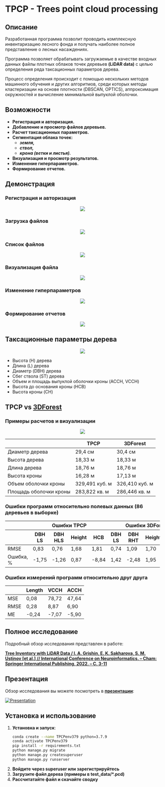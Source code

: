 # TPCP - Trees point cloud processing

## Описание
Разработанная программа позволит проводить комплексную инвентаризацию лесного фонда и получать наиболее полное 
представление о лесных насаждениях. 

Программа позволяет обрабатывать загружаемые в качестве входных данных файлы 
плотных облаков точек деревьев **(LiDAR data)** с целью определения ряда таксационных параметров дерева. 

Процесс определения происходит с помощью нескольких методов машинного обучения и других алгоритмов, среди которых методы кластеризации на основе 
плотности (DBSCAN, OPTICS), аппроксимация окружностей и вычисление минимальной выпуклой оболочки.

## Возможности
- **Регистрация и авторизация.**
- **Добавление и просмотр файлов деревьев.**
- **Расчет таксационных параметров.**
- **Сегментация облака точек:**
  - **_земля,_**
  - **_ствол,_**
  - **_крона (ветки и листья)._**
- **Визуализация и просмотр результатов.**
- **Изменение гиперпараметров.**
- **Формирование отчетов.**


## Демонстрация
### Регистрация и авторизация
<p align="center">
  <img src="about\reg.png">
</p>

### Загрузка файлов
<p align="center">
  <img src="about\upload.png">
</p>

### Список файлов
<p align="center">
  <img src="about\list.png">
</p>

### Визуализация файла
<p align="center">
  <img src="about\rotate.gif">
</p>

### Изменение гиперпараметров
<p align="center">
  <img src="about\hyperparam.png">
</p>

### Формирование отчетов
<p align="center">
  <img src="about\report.png">
</p>

## Таксационные параметры дерева

<p align="center">
  <img src="about\taxparam.png">
</p>

- Высота (H) дерева 
- Длина (L) дерева 
- Диаметр (DBH) дерева 
- Сбег ствола (ST) дерева 
- Объем и площадь выпуклой оболочки кроны (ACCH, VCCH) 
- Высота до основания кроны (HCB) 
- Высота кроны (CH)

##  TPCP vs  [3DForest](https://www.3dforest.eu/)

### Примеры расчетов и визуализации

<p align="center">
  <img src="about\comparing.png">
</p>

|                  | TPCP | 3DForest     |
|------------------|------|--------------|
| Диаметр дерева   | 29,4 см | 30,4 см      |
| Высота дерева    | 18,33 м | 18,33 м      |
| Длина дерева     | 18,76 м | 18,76 м      |
| Высота кроны     | 16,28 м | 17,13 м      |
| Объем оболочки кроны | 329,491 куб. м | 326,410 куб. м |
| Площадь оболочки кроны | 283,822 кв. м | 286,446 кв. м |


### Ошибки программ относительно полевых данных (86 деревьев в выборке)
<table>
  <thead>
    <tr>
      <th></th>
      <th colspan="4">Ошибки TPCP</th>
      <th colspan="4">Ошибки 3DForest</th>
    </tr>
    <tr>
      <th></th>
      <th>DBH LS</th>
      <th>DBH HLS</th>
      <th>Height</th>
      <th>HCB</th>
      <th>DBH LS</th>
      <th>DBH RHT</th>
      <th>Height</th>
      <th>HCB</th>
    </tr>
  </thead>
  <tbody>
    <tr>
      <td>RMSE</td>
      <td>0,83</td>
      <td>0,76</td>
      <td>1,68</td>
      <td>1,81</td>
      <td>0,74</td>
      <td>1,09</td>
      <td>1,70</td>
      <td>2,06</td>
    </tr>
    <tr>
      <td>Ошибка, %</td>
      <td>-1,75</td>
      <td>-1,26</td>
      <td>0,87</td>
      <td>-8,84</td>
      <td>1,42</td>
      <td>-2,48</td>
      <td>1,95</td>
      <td>-11,44</td>
    </tr>
  </tbody>
</table>

### Ошибки измерений программ относительно друг друга

|    | Length | VCCH | ACCH  |
|----|--------|---------------|-------|
| MSE | 0,08   | 78,72         | 47,64 |
| RMSE | 0,28   | 8,87          | 6,90  |
| ME | -0,24  | -7,07         | -5,90 |

## Полное исследование
Подробный обзор исследования представлен в работе:

**[Tree Inventory with LiDAR Data / I. A. Grishin, E. K. Sakharova, S. M. Ustinov [et al.] // International Conference on Neuroinformatics. – Cham: Springer International Publishing, 2022. – С. 3-11](https://link.springer.com/chapter/10.1007/978-3-031-19032-2_1)**


## Презентация
Обзор исследования вы можете посмотреть в **[презентации](about/Presentation.pdf)**:

[![Presentation](about/pres.png)](about/Presentation.pdf)

## Установка и использование

1. **Установка и запуск**:
    ```bash
    conda create --name TPCPenv379 python=3.7.9
    conda activate TPCPenv379
    pip install -r requirements.txt 
    python manage.py migrate
    python manage.py createsuperuser
    python manage.py runserver
    ```
2. **Войдите через superuser или зарегистрируйтесь**
3. **Загрузите файл дерева (примеры в test_data/*.pcd)**
4. **Рассчитатайте файл и скачайте сводку**
